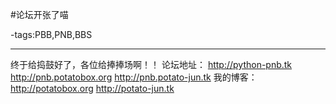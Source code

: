#论坛开张了喵

-tags:PBB,PNB,BBS

----

终于给捣鼓好了，各位给捧捧场啊！！ 
论坛地址： 
http://python-pnb.tk 
http://pnb.potatobox.org 
http://pnb.potato-jun.tk 
我的博客： 
http://potatobox.org 
http://potato-jun.tk